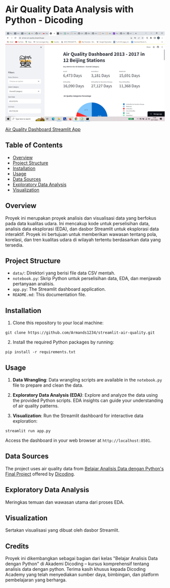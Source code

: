 # Air Quality Data Analysis with Python - Dicoding

![Air Quality Dashboard](dashboard.jpg)

[Air Quality Dashboard Streamlit App](https://arman-air-quality.streamlit.app/)

## Table of Contents
- [Overview](#overview)
- [Project Structure](#project-structure)
- [Installation](#installation)
- [Usage](#usage)
- [Data Sources](#data-sources)
- [Exploratory Data Analysis](#exploratory-data-analysis)
- [Visualization](#visualization)

## Overview
Proyek ini merupakan proyek analisis dan visualisasi data yang berfokus pada data kualitas udara. Ini mencakup kode untuk perselisihan data, analisis data eksplorasi (EDA), dan dasbor Streamlit untuk eksplorasi data interaktif. Proyek ini bertujuan untuk memberikan wawasan tentang pola, korelasi, dan tren kualitas udara di wilayah tertentu berdasarkan data yang tersedia.

## Project Structure
- `data/`: Direktori yang berisi file data CSV mentah.
- `notebook.py`: Skrip Python untuk perselisihan data, EDA, dan menjawab pertanyaan analisis.
- `app.py`: The Streamlit dashboard application.
- `README.md`: This documentation file.

## Installation
1. Clone this repository to your local machine:
```
git clone https://github.com/Armands1234/streamlit-air-quality.git
```
2. Install the required Python packages by running:
```
pip install -r requirements.txt
```

## Usage
1. **Data Wrangling**: Data wrangling scripts are available in the `notebook.py` file to prepare and clean the data.

2. **Exploratory Data Analysis (EDA)**: Explore and analyze the data using the provided Python scripts. EDA insights can guide your understanding of air quality patterns.

3. **Visualization**: Run the Streamlit dashboard for interactive data exploration:

```
streamlit run app.py
```
Access the dashboard in your web browser at `http://localhost:8501`.

## Data Sources
The project uses air quality data from [Belajar Analisis Data dengan Python's Final Project](https://drive.google.com/file/d/1RhU3gJlkteaAQfyn9XOVAz7a5o1-etgr/view) offered by [Dicoding](https://www.dicoding.com/).

## Exploratory Data Analysis
Meringkas temuan dan wawasan utama dari proses EDA.

## Visualization
Sertakan visualisasi yang dibuat oleh dasbor Streamlit.

## Credits
Proyek ini dikembangkan sebagai bagian dari kelas "Belajar Analisis Data dengan Python" di Akademi Dicoding – kursus komprehensif tentang analisis data dengan python. Terima kasih khusus kepada Dicoding Academy yang telah menyediakan sumber daya, bimbingan, dan platform pembelajaran yang berharga.
